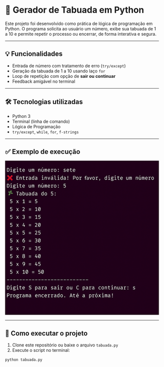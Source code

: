 # 🧮 Gerador de Tabuada em Python

Este projeto foi desenvolvido como prática de lógica de programação em Python. O programa solicita ao usuário um número, exibe sua tabuada de 1 a 10 e permite repetir o processo ou encerrar, de forma interativa e segura.

---

## 💡 Funcionalidades

- Entrada de número com tratamento de erro (`try/except`)
- Geração da tabuada de 1 a 10 usando laço `for`
- Loop de repetição com opção de **sair ou continuar**
- Feedback amigável no terminal

---

## 🛠 Tecnologias utilizadas

- Python 3
- Terminal (linha de comando)
- Lógica de Programação
- `try/except`, `while`, `for`, `f-strings`

---

## ✅ Exemplo de execução

![Exemplo da execução no terminal](execucao-tabuada.png)


---

## 🚀 Como executar o projeto

1. Clone este repositório ou baixe o arquivo `tabuada.py`
2. Execute o script no terminal:

```bash
python tabuada.py
